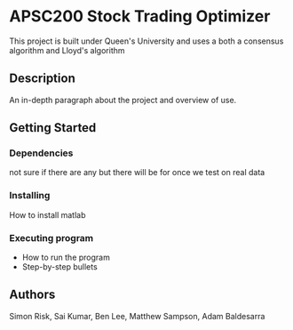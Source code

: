 # APSC200 Stock Trading Optimizer

This project is built under Queen's University and uses a both a consensus algorithm and Lloyd's algorithm

## Description

An in-depth paragraph about the project and overview of use.

## Getting Started

### Dependencies

not sure if there are any but there will be for once we test on real data

### Installing

How to install matlab

### Executing program

* How to run the program
* Step-by-step bullets

## Authors

Simon Risk, Sai Kumar, Ben Lee, Matthew Sampson, Adam Baldesarra
